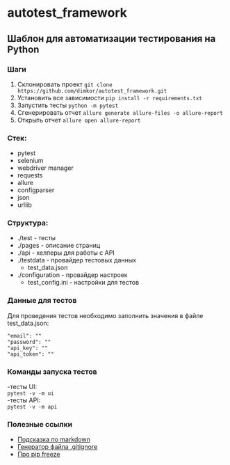 # autotest_framework

## Шаблон для автоматизации тестирования на Python

### Шаги
1. Склонировать проект `git clone https://github.com/dimkor/autotest_framework.git`
2. Установить все зависимости `pip install -r requirements.txt`
3. Запустить тесты `python -m pytest`
4. Сгенерировать отчет `allure generate allure-files -o allure-report`
5. Открыть отчет `allure open allure-report`

### Стек:
- pytest
- selenium
- webdriver manager
- requests
- allure
- configparser
- json
- urllib

### Структура:
- ./test - тесты
- ./pages - описание страниц
- ./api - хелперы для работы с API
- ./testdata - провайдер тестовых данных
    - test_data.json
- ./configuration - провайдер настроек
    - test_config.ini - настройки для тестов

### Данные для тестов
Для проведения тестов необходимо заполнить значения в файле test_data.json:  
```
"email": ""
"password": ""
"api_key": ""
"api_token": ""
```

### Команды запуска тестов
-тесты UI:  
```pytest -v -m ui```  
-тесты API:  
```pytest -v -m api``` 

### Полезные ссылки
- [Подсказка по markdown](https://www.markdownguide.org/cheat-sheet/)
- [Генератор файла .gitignore](https://www.toptal.com/developers/gitignore/)
- [Про pip freeze](https://pip.pypa.io/en/stable/cli/pip_freeze/)
